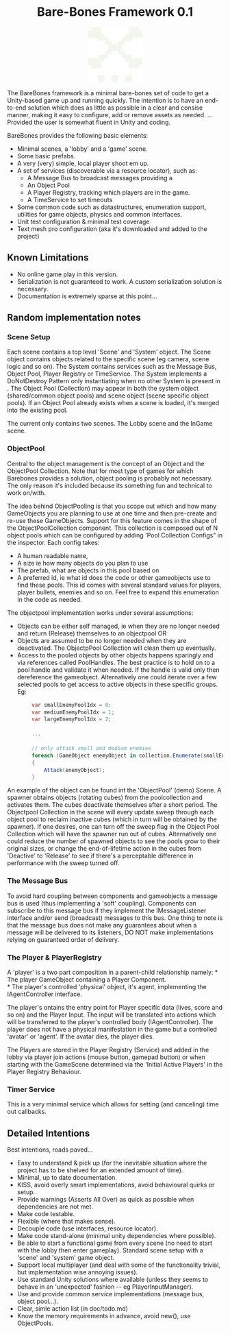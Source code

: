 ﻿
<center>

# Bare-Bones Framework 0.1

<img src="logo.png" alt="BareBones logo" width="128" height="128" style="image-rendering:pixelated">
</center>

The BareBones framework is a minimal bare-bones set of code to get a Unity-based game up and running quickly. The intention is to have an end-to-end solution which does as little as possible in a clear and consise manner, making it easy to configure, add or remove assets as needed. ... Provided the user is somewhat fluent in Unity and coding. 

BareBones provides the following basic elements:

* Minimal scenes, a 'lobby' and a 'game' scene.
* Some basic prefabs.
* A very (very) simple, local player shoot em up.
* A set of services (discoverable via a resource locator), such as:
	* A Message Bus to broadcast messages providing a 
	* An Object Pool
	* A Player Registry, tracking which players are in the game.
	* A TimeService to set timeouts
* Some common code such as datastructures, enumeration support, utilities for game objects, physics and common interfaces.
* Unit test configuration & minimal test coverage
* Text mesh pro configuration (aka it's downloaded and added to the project)

## Known Limitations 

* No online game play in this version.
* Serialization is not guaranteed to work. A custom serialization solution is necessary.
* Documentation is extremely sparse at this point...

## Random implementation notes

### Scene Setup
Each scene contains a top level 'Scene' and 'System' object. The Scene object contains objects related to the specific scene (eg camera, scene logic and so on). The System contains services such as the Message Bus, Object Pool, Player Registry or TimeService. The System implements a DoNotDestroy Pattern only instantiating when no other System is present in . The Object Pool (Collection) may appear in both the system object (shared/common object pools) and scene object (scene specific object pools). If an Object Pool already exists when a scene is loaded, it's merged into the existing pool. 

The current only contains two scenes. The Lobby scene and the InGame scene. 

### ObjectPool

Central to the object management is the concept of an Object and the ObjectPool Collection. Note that for most type of games for which Barebones provides a solution, object pooling is probably not necessary. The only reason it's included because its something fun and technical to work on/with. 

The idea behind ObjectPooling is that you scope out which and how many GameObjects you are planning to use at one time and then pre-create and re-use these GameObjects. Support for this feature comes in the shape of the ObjectPoolCollection component. This collection is composed out of N object pools which can be configured by adding 'Pool Collection Configs" in the inspector. Each config takes:

* A human readable name,
* A size ie how many objects do you plan to use
* The prefab, what are objects in this pool based on
* A preferred id, ie what id does the code or other gameobjects use to find these pools. This id comes with several standard values for players, player bullets, enemies and so on. Feel free to expand this enumeration in the code as needed. 

The objectpool implementation works under several assumptions:

* Objects can be either self managed, ie when they are no longer needed and return (Release) themselves to an objectpool OR 
* Objects are assumed to be no longer needed when they are deactivated. The ObjectpPool Collection will clean them up eventually.
* Access to the pooled objects by other objects happens sparingly and via references called PoolHandles. The best practice is to hold on to a pool handle and validate it when needed. If the handle is valid only then dereference the gameobject. Alternatively one could iterate over a few selected pools to get access to active objects in these specific groups. Eg:

```csharp
		var smallEnemyPoolIdx = 0;
        var mediumEnemyPoolIdx = 1;
        var largeEnemyPoolIdx = 2;

		...

        // only attack small and medium enemies
        foreach (GameObject enemyObject in collection.Enumerate(smallEnemyPoolIdx, mediumEnemyPoolIdx))
        {
            Attack(enemyObject);
        }
```
  
An example of the object can be found int the 'ObjectPool' (demo) Scene. A spawner obtains objects (rotating cubes) from the poolcollection and activates them. The cubes deactivate themselves after a short period. The Objectpool Collection in the scene will every update sweep through each object pool to reclaim inactive cubes (which in turn will be obtained by the spawner). If one desires, one can turn off the sweep flag in the Object Pool Collection which will have the spawner run out of cubes. Alternatively one could reduce the number of spawned objects to see the pools grow to their original sizes, or change the end-of-lifetime action in the cubes from 'Deactive' to 'Release' to see if there's a perceptable difference in performance with the sweep turned off. 

### The Message Bus
To avoid hard coupling between components and gameobjects a message bus is used (thus implementing a 'soft' coupling). Components can subscribe to this message bus if they implement the IMessageListener interface and/or send (broadcast) messages to this bus. One thing to note is that the message bus does not make any guarantees about when a message will be delivered to its listeners, DO NOT make implementations relying on guaranteed order of delivery. 

### The Player & PlayerRegistry
A 'player' is a two part composition in a parent-child relationship namely:
	* The player GameObject containing a Player Component.  
	* The player's controlled 'physical' object, it's agent, implementing the IAgentController interface.

The player's ontains the entry point for Player specific data (lives, score and so on) and the Player Input. The input will be translated into actions which will be transferred to the player's controlled body (IAgentController). The player does not have a physical manifestation in the game but a controlled 'avatar' or 'agent'. If the avatar dies, the player dies. 

The Players are stored in the Player Registry (Service) and added in the lobby via player join actions (mouse button, gamepad button) or when starting with the GameScene determined via the 'Initial Active Players' in the Player Registry Behaviour.

### Timer Service

This is a very minimal service which allows for setting (and canceling) time out callbacks. 

## Detailed Intentions

Best intentions, roads paved...

* Easy to understand & pick up (for the inevitable situation where the project has to be shelved for an extended amount of time). 
* Minimal, up to date documentation.
* KISS, avoid overly smart implementations, avoid behavioural quirks or setup. 
* Provide warnings (Asserts All Over) as quick as possible when dependencies are not met. 
* Make code testable. 
* Flexible (where that makes sense). 
* Decouple code (use interfaces, resource locator). 
* Make code stand-alone (minimal unity dependencies where possible). 
* Be able to start a functional game from every scene (no need to start with the lobby then enter gameplay). Standard scene setup with a 'scene' and 'system' game object. 
* Support local multiplayer (and deal with some of the functionality trivial, but implementation wise annoying issues). 
* Use standard Unity solutions where available (unless they seems to behave in an 'unexpected' fashion -- eg PlayerInputManager).
* Use and provide common service implementations (message bus, object pool...).
* Clear, simle action list (in doc/todo.md)
* Know the memory requirements in advance, avoid new(), use ObjectPools. 
